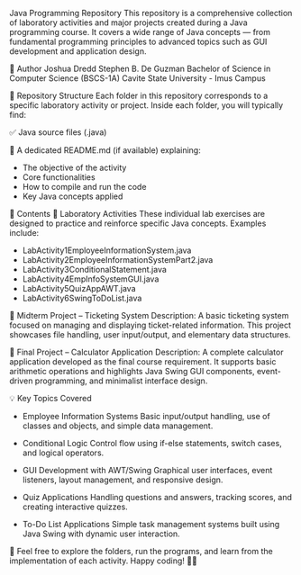 Java Programming Repository
  This repository is a comprehensive collection of laboratory activities and major projects created during a Java programming course. It covers a wide range of Java concepts — from fundamental programming principles to advanced topics such as GUI development and application design.

👤 Author
  Joshua Dredd Stephen B. De Guzman
  Bachelor of Science in Computer Science (BSCS-1A)
  Cavite State University - Imus Campus

📁 Repository Structure
  Each folder in this repository corresponds to a specific laboratory activity or project. Inside each folder, you will typically find:

✅ Java source files (.java)

📝 A dedicated README.md (if available) explaining:
- The objective of the activity
- Core functionalities
- How to compile and run the code
- Key Java concepts applied

📌 Contents
🧪 Laboratory Activities
  These individual lab exercises are designed to practice and reinforce specific Java concepts. Examples include:

- LabActivity1EmployeeInformationSystem.java
- LabActivity2EmployeeInformationSystemPart2.java
- LabActivity3ConditionalStatement.java
- LabActivity4EmpInfoSystemGUI.java
- LabActivity5QuizAppAWT.java
- LabActivity6SwingToDoList.java

🔸 Midterm Project – Ticketing System
Description:
  A basic ticketing system focused on managing and displaying ticket-related information. This project showcases file handling, user input/output, and elementary data structures.

🔹 Final Project – Calculator Application
Description:
  A complete calculator application developed as the final course requirement. It supports basic arithmetic operations and highlights Java Swing GUI components, event-driven programming, and minimalist interface design.
  
💡 Key Topics Covered
- Employee Information Systems
  Basic input/output handling, use of classes and objects, and simple data management.

- Conditional Logic
  Control flow using if-else statements, switch cases, and logical operators.

- GUI Development with AWT/Swing
  Graphical user interfaces, event listeners, layout management, and responsive design.

- Quiz Applications
  Handling questions and answers, tracking scores, and creating interactive quizzes.

- To-Do List Applications
  Simple task management systems built using Java Swing with dynamic user interaction.

📌 Feel free to explore the folders, run the programs, and learn from the implementation of each activity. Happy coding! 👨‍💻 
